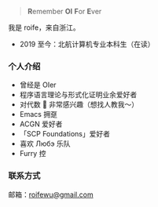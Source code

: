 > **R**emember **OI** **F**or **E**ver

我是 roife，来自浙江。

- 2019 至今：北航计算机专业本科生（在读）

### 个人介绍

- 曾经是 OIer
- 程序语言理论与形式化证明业余爱好者
- 对代数 🦘 非常感兴趣（想找人教我～）
- Emacs 拥趸
- ACGN 爱好者
- 「SCP Foundations」爱好者
- 喜欢 Любэ 乐队
- Furry 控

### 联系方式

邮箱：roifewu@gmail.com
